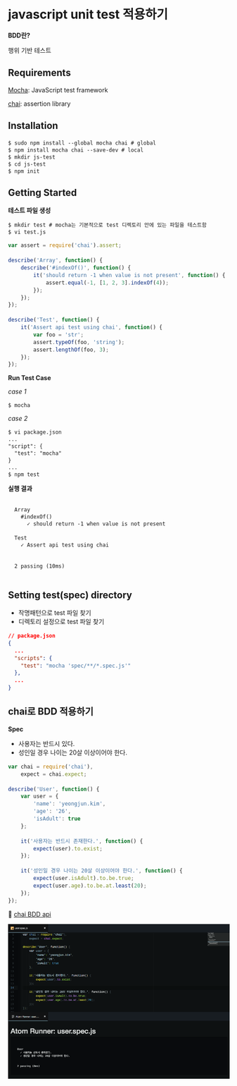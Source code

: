 # javascript unit test 적용하기

**BDD란?**

행위 기반 테스트



## Requirements

[Mocha](http://mochajs.org/): JavaScript test framework

[chai](http://chaijs.com/): assertion library



## Installation

```shell
$ sudo npm install --global mocha chai # global
$ npm install mocha chai --save-dev # local
$ mkdir js-test
$ cd js-test
$ npm init
```



## Getting Started

**테스트 파일 생성**

```shell
$ mkdir test # mocha는 기본적으로 test 디렉토리 안에 있는 파일을 테스트함
$ vi test.js
```

```javascript
var assert = require('chai').assert;

describe('Array', function() {
    describe('#indexOf()', function() {
        it('should return -1 when value is not present', function() {
            assert.equal(-1, [1, 2, 3].indexOf(4));
        });
    });
});

describe('Test', function() {
    it('Assert api test using chai', function() {
        var foo = 'str';
        assert.typeOf(foo, 'string');
        assert.lengthOf(foo, 3);
    });
});
```



**Run Test Case** 

*case 1*

```shell
$ mocha
```

*case 2*

```shell
$ vi package.json
...
"script": {
  "test": "mocha"
}
...
$ npm test
```



**실행 결과**

```shell

  Array
    #indexOf()
      ✓ should return -1 when value is not present

  Test
    ✓ Assert api test using chai


  2 passing (10ms)
  
```


## Setting test(spec) directory

- 작명패턴으로 test 파일 찾기
- 디렉토리 설정으로 test 파일 찾기

```json
// package.json
{
  ...
  "scripts": {
    "test": "mocha 'spec/**/*.spec.js'"
  },
  ...
}
```



## chai로 BDD 적용하기

**Spec**

- 사용자는 반드시 있다.
- 성인일 경우 나이는 20살 이상이어야 한다.

```js
var chai = require('chai'),
    expect = chai.expect;

describe('User', function() {
    var user = {
        'name': 'yeongjun.kim',
        'age': '26',
        'isAdult': true
    };

    it('사용자는 반드시 존재한다.', function() {
        expect(user).to.exist;
    });

    it('성인일 경우 나이는 20살 이상이어야 한다.', function() {
        expect(user.isAdult).to.be.true;
        expect(user.age).to.be.at.least(20);
    });
});
```

​:link: [chai BDD api](http://chaijs.com/api/bdd/)



![js-unit-test-sucess](./js-unit-test-success.png)